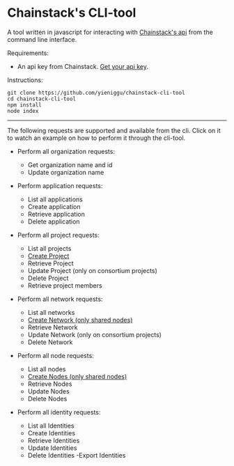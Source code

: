 # Chainstack's CLI-tool

A tool written in javascript for interacting with [Chainstack's api](https://docs.chainstack.com/api/reference/) from the command line interface.

Requirements:

- An api key from Chainstack. [Get your api key](https://docs.chainstack.com/platform/create-an-api-key).

Instructions:

```
git clone https://github.com/yieniggu/chainstack-cli-tool
cd chainstack-cli-tool
npm install
node index
```

---

The following requests are supported and available from the cli. Click on it to watch an example on how to perform it through the cli-tool.

- Perform all organization requests:

  - Get organization name and id
  - Update organization name

- Perform application requests:

  - List all applications
  - Create application
  - Retrieve application
  - Delete application

- Perform all project requests:

  - List all projects
  - [Create Project](examples/create-project/README.md)
  - Retrieve Project
  - Update Project (only on consortium projects)
  - Delete Project
  - Retrieve project members

- Perform all network requests:

  - List all networks
  - [Create Network (only shared nodes)](examples/create-network/README.md)
  - Retrieve Network
  - Update Network (only on consortium projects)
  - Delete Network

- Perform all node requests:

  - List all nodes
  - [Create Nodes (only shared nodes)](examples/create-node/README.md)
  - Retrieve Nodes
  - Update Nodes
  - Delete Nodes

- Perform all identity requests:

  - List all Identities
  - Create Identities
  - Retrieve Identities
  - Update Identities
  - Delete Identities
    -Export Identities

